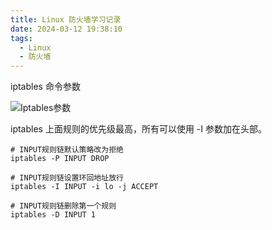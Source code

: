 ```yaml
---
title: Linux 防火墙学习记录
date: 2024-03-12 19:38:10
tags:
  - Linux
  - 防火墙
---
```


iptables 命令参数

![Iptables参数](https://img.katr.top/2024/03/abba339ea8b6f7be46add643ae8cf87e.png)

iptables 上面规则的优先级最高，所有可以使用 -I 参数加在头部。

```shell
# INPUT规则链默认策略改为拒绝
iptables -P INPUT DROP
```

```shell
# INPUT规则链设置环回地址放行
iptables -I INPUT -i lo -j ACCEPT
```

```shell
# INPUT规则链删除第一个规则
iptables -D INPUT 1
```
